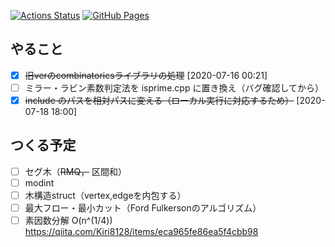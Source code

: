 [![Actions Status](https://github.com/idat50me/cpp_lib/workflows/verify/badge.svg)](https://github.com/idat50me/cpp_lib/actions)
[![GitHub Pages](https://img.shields.io/static/v1?label=GitHub+Pages&message=+&color=brightgreen&logo=github)](https://idat50me.github.io/cpp_lib/)

## やること
* [x] ~~旧verのcombinatoricsライブラリの処理~~ [2020-07-16 00:21]
* [ ] ミラー・ラビン素数判定法を isprime.cpp に置き換え（バグ確認してから）
* [x] ~~include のパスを相対パスに変える（ローカル実行に対応するため）~~ [2020-07-18 18:00]

## つくる予定
- [ ] セグ木（~~RMQ，~~ 区間和）
- [ ] modint
- [ ] 木構造struct（vertex,edgeを内包する）
- [ ] 最大フロー・最小カット（Ford Fulkersonのアルゴリズム）
- [ ] 素因数分解 O(n^(1/4)) https://qiita.com/Kiri8128/items/eca965fe86ea5f4cbb98
